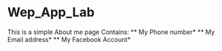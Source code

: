 # Wep_App_Lab
This is a simple About me page
Contains:
** My Phone number*
** My Email address*
** My Facebook Account*
